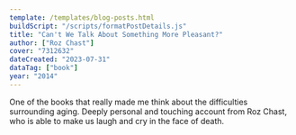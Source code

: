 ```yaml
---
template: /templates/blog-posts.html
buildScript: "/scripts/formatPostDetails.js"
title: "Can't We Talk About Something More Pleasant?"
author: ["Roz Chast"]
cover: "7312632"
dateCreated: "2023-07-31"
dataTag: ["book"]
year: "2014"
---
```


One of the books that really made me think about the difficulties surrounding aging. Deeply personal and touching account from Roz Chast, who is able to make us laugh and cry in the face of death.
